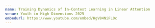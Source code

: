 ```yaml
---
name: Training Dynamics of In-Context Learning in Linear Attention
venue: Youth in High-Dimensions 2025
embedurl: https://www.youtube.com/embed/HgV84NiFL0c
---
```

